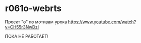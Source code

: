 # r061o-webrts
Проект "o" по мотивам урока
https://www.youtube.com/watch?v=CH55r3NwDzI

ПОКА НЕ РАБОТАЕТ!